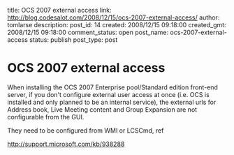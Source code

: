 title: OCS 2007 external access
link: http://blog.codesalot.com/2008/12/15/ocs-2007-external-access/
author: tomlarse
description: 
post_id: 14
created: 2008/12/15 09:18:00
created_gmt: 2008/12/15 09:18:00
comment_status: open
post_name: ocs-2007-external-access
status: publish
post_type: post

# OCS 2007 external access

When installing the OCS 2007 Enterprise pool/Standard edition front-end server, if you don't configure external user access at once (i.e. OCS is installed and only planned to be an internal service), the external urls for Address book, Live Meeting content and Group Expansion are not configurable from the GUI.  
  
They need to be configured from WMI or LCSCmd, ref  
  
<http://support.microsoft.com/kb/938288>